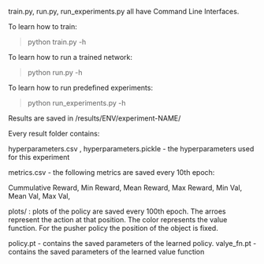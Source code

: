 train.py, run.py, run_experiments.py all have Command Line Interfaces.

To learn how to train:
>python train.py -h 

To learn how to run a trained network:

>python run.py -h

To learn how to run predefined experiments:

>python run_experiments.py -h

Results are saved in /results/ENV/experiment-NAME/

Every result folder contains:

hyperparameters.csv , hyperparameters.pickle - the hyperparameters used for this experiment

metrics.csv - the following metrics are saved every 10th epoch:

Cummulative Reward, Min Reward, Mean Reward, Max Reward, Min Val, Mean Val, Max Val,


plots/ : plots of the policy are saved every 100th epoch. The arroes represent the action at that position. The color represents the value function.
For the pusher policy the position of the object is fixed.


policy.pt - contains the saved parameters of the learned policy.
valye_fn.pt - contains the saved parameters of the learned value function
